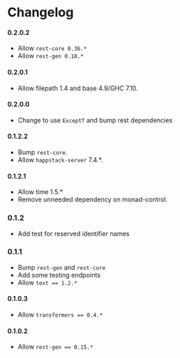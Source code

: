 # Changelog

#### 0.2.0.2

* Allow `rest-core 0.36.*`
* Allow `rest-gen 0.18.*`

#### 0.2.0.1

* Allow filepath 1.4 and base 4.9/GHC 7.10.

#### 0.2.0.0

* Change to use `ExceptT` and bump rest dependencies

#### 0.1.2.2

* Bump `rest-core`.
* Allow `happstack-server` 7.4.*.

#### 0.1.2.1

* Allow time 1.5.*
* Remove unneeded dependency on monad-control.

### 0.1.2

* Add test for reserved identifier names

### 0.1.1

* Bump `rest-gen` and `rest-core`
* Add some testing endpoints
* Allow `text == 1.2.*`

#### 0.1.0.3

* Allow `transformers == 0.4.*`

#### 0.1.0.2

* Allow `rest-gen == 0.15.*`
